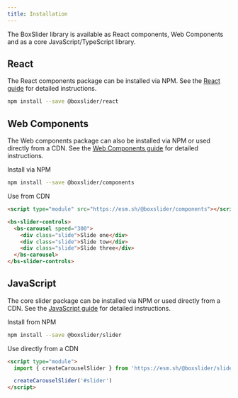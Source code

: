 ```yaml
---
title: Installation
---
```


The BoxSlider library is available as React components, Web Components and
as a core JavaScript/TypeScript library.

## React

The React components package can be installed via NPM. See the [React guide](/docs/guides/react)
for detailed instructions.

```sh
npm install --save @boxslider/react
```

## Web Components

The Web components package can also be installed via NPM or used directly from a CDN. See the
[Web Components guide](/docs/guides/web-components) for detailed instructions.

Install via NPM

```sh
npm install --save @boxslider/components
```

Use from CDN

```html
<script type="module" src="https://esm.sh/@boxslider/components"></script>

<bs-slider-controls>
  <bs-carousel speed="300">
    <div class="slide">Slide one</div>
    <div class="slide">Slide tow</div>
    <div class="slide">Slide three</div>
  </bs-carousel>
</bs-slider-controls>
```

## JavaScript

The core slider package can be installed via NPM or used directly from a CDN. See the
[JavaScript guide](/docs/guides/javascript) for detailed instructions.

Install from NPM

```sh
npm install --save @boxslider/slider
```

Use directly from a CDN

```html
<script type="module">
  import { createCarouselSlider } from 'https://esm.sh/@boxslider/slider'

  createCarouselSlider('#slider')
</script>
```
